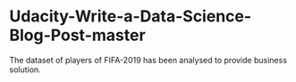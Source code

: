 # Udacity-Write-a-Data-Science-Blog-Post-master
The dataset of players of FIFA-2019 has been analysed to provide business solution.
